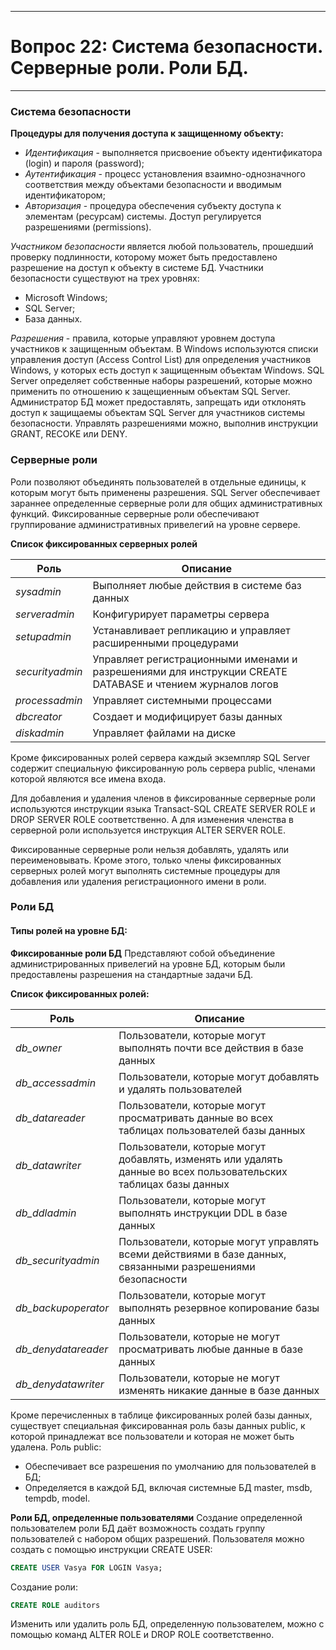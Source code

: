 ___
# Вопрос 22: Система безопасности. Серверные роли. Роли БД.
___

### Система безопасности

**Процедуры для получения доступа к защищенному объекту:**
* *Идентификация* - выполняется присвоение объекту идентификатора (login) и пароля (password);
* *Аутентификация* - процесс установления взаимно-однозначного соответствия между объектами безопасности и вводимым идентификатором;
* *Авторизация* - процедура обеспечения субъекту доступа к элементам (ресурсам) системы. Доступ регулируется разрешениями (permissions).

*Участником безопасности* является любой пользователь, прошедший проверку подлинности, которому может быть предоставлено разрешение на доступ к объекту в системе БД.
Участники безопасности существуют на трех уровнях:
* Microsoft Windows;
* SQL Server;
* База данных.

*Разрешения* - правила, которые управляют уровнем доступа участников к защищенным объектам. В Windows используются списки управления доступ (Access Control List) для определения участников Windows, у которых есть доступ к защищенным объектам Windows. SQL Server определяет собственные наборы разрешений, которые можно применить по отношению к защещиенным объектам SQL Server. Администратор БД может предоставлять, запрещать иди отклонять доступ к защищаемы объектам SQL Server для участников системы безопасности.
Управлять разрешениями можно, выполнив инструкции GRANT, RECOKE или DENY.

### Серверные роли

Роли позволяют объединять пользователей в отдельные единицы, к которым могут быть применены разрешения. SQL Server обеспечивает зараннее определенные серверные роли для общих административных функций. Фиксированные серверные роли обеспечивают группирование административных привелегий на уровне сервере.

**Список фиксированных серверных ролей**

Роль | Описание
--- | ---
*sysadmin* | Выполняет любые действия в системе баз данных
*serveradmin* | Конфигурирует параметры сервера
*setupadmin* | Устанавливает репликацию и управляет расширенными процедурами
*securityadmin* | Управляет регистрационными именами и разрешениями для инструкции CREATE DATABASE и чтением журналов логов
*processadmin* | Управляет системными процессами
*dbcreator* | Создает и модифицирует базы данных
*diskadmin* | Управляет файлами на диске

Кроме фиксированных ролей сервера каждый экземпляр SQL Server содержит специальную фиксированную роль сервера public, членами которой являются все имена входа.

Для добавления и удаления членов в фиксированные серверные роли используются инструкции языка Transact-SQL CREATE SERVER ROLE и DROP SERVER ROLE соответственно. А для изменения членства в серверной роли используется инструкция ALTER SERVER ROLE.

Фиксированные серверные роли нельзя добавлять, удалять или переименовывать. Кроме этого, только члены фиксированных серверных ролей могут выполнять системные процедуры для добавления или удаления регистрационного имени в роли.

### Роли БД

#### Типы ролей на уровне БД:

**Фиксированные роли БД**
Представляют собой объединение администрированных привелегий на уровне БД, которым были предоставлены разрешения на стандартные задачи БД.

**Список фиксированных ролей:**

Роль | Описание
--- | ---
*db_owner* | Пользователи, которые могут выполнять почти все действия в базе данных 
*db_accessadmin* | Пользователи, которые могут добавлять и удалять пользователей 
*db_datareader* | Пользователи, которые могут просматривать данные во всех таблицах пользователей базы данных 
*db_datawriter* | Пользователи, которые могут добавлять, изменять или удалять данные во всех пользовательских таблицах базы данных 
*db_ddladmin* | Пользователи, которые могут выполнять инструкции DDL в базе данных 
*db_securityadmin* | Пользователи, которые могут управлять всеми действиями в базе данных, связанными разрешениями безопасности 
*db_backupoperator* | Пользователи, которые могут выполнять резервное копирование базы данных 
*db_denydatareader* | Пользователи, которые не могут просматривать любые данные в базе данных 
*db_denydatawriter* | Пользователи, которые не могут изменять никакие данные в базе данных 

Кроме перечисленных в таблице фиксированных ролей базы данных, существует специальная фиксированная роль базы данных public, к которой принадлежат все пользователи и которая не может быть удалена.
Роль public:
* Обеспечивает все разрешения по умолчанию для пользователей в БД;
* Определяется в каждой БД, включая системные БД master, msdb, tempdb, model.

**Роли БД, определенные пользователями**
Создание определенной пользователем роли БД даёт возможность создать группу пользователей с набором общих разрешений.
Пользователя можно создать с помощью инструкции CREATE USER:
```sql
CREATE USER Vasya FOR LOGIN Vasya;
```
Создание роли:
```sql
CREATE ROLE auditors
```
Изменить или удалить роль БД, определенную пользователем, можно с помощью команд ALTER ROLE и DROP ROLE соответственно.